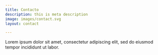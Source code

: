 ```yaml
---
title: Contacto
description: this is meta description
image: images/contact.svg
layout: contact

---
```

Lorem ipsum dolor sit amet, consectetur adipiscing elit, sed do eiusmod tempor incididunt ut labor.